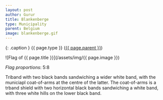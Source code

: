 ```yaml
---
layout: post
author: Gurur
title: Blankenberge
type: Municipality
parent: Belgium
image: blankenberge.gif
---
```

{: .caption }
{{ page.type }} ([{{ page.parent }}](/2019/03/14/belgium.html))

![Flag of {{ page.title }}](/assets/img/{{ page.image }})

*Flag proportions*: 5:8

Triband with two black bands sandwiching a wider white band, with the municiapl coat-of-arms at the centre of the latter. The coat-of-arms is a trband shield with two horizontal black bands sandwiching a white band, with three white hills on the lower black band.
